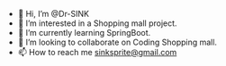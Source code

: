 - 👋 Hi, I’m @Dr-SINK
- 👀 I’m interested in a Shopping mall project.
- 🌱 I’m currently learning SpringBoot.
- 💞️ I’m looking to collaborate on Coding Shopping mall.
- 📫 How to reach me sinksprite@gmail.com

<!---
Dr-SINK/Dr-SINK is a ✨ special ✨ repository because its `README.md` (this file) appears on your GitHub profile.
You can click the Preview link to take a look at your changes.
--->
